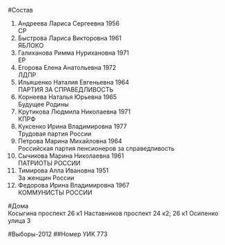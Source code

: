 #Состав
1. Андреева Лариса Сергеевна 1956   
    СР
2. Быстрова Лариса Викторовна 1961   
    ЯБЛОКО
3. Галиханова Римма Нурихановна 1971   
    ЕР
4. Егорова Елена Анатольевна 1972   
    ЛДПР
5. Ильяшенко Наталия Евгеньевна 1964   
    ПАРТИЯ ЗА СПРАВЕДЛИВОСТЬ
6. Корнеева Наталья Юрьевна 1965   
    Будущее Родины
7. Крутикова Людмила Николаевна 1971   
    КПРФ
8. Куксенко Ирина Владимировна 1977   
    Трудовая партия России
9. Петрова Марина Михайловна 1964   
    Российская партия пенсионеров за справедливость
10. Сычикова Марина Николаевна 1961   
    ПАТРИОТЫ РОССИИ
11. Тимирова Алла Ивановна 1951   
    За женщин России
12. Федорова Ирина Владимировна 1967   
    КОММУНИСТЫ РОССИИ

#Дома  
Косыгина проспект 26 к1 Наставников проспект 24 к2; 26 к1 Осипенко улица 3

#Выборы-2012
##Номер УИК
773
